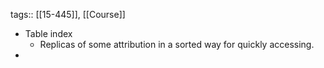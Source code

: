 tags:: [[15-445]], [[Course]]

- Table index
	- Replicas of some attribution in a sorted way for quickly accessing.
-